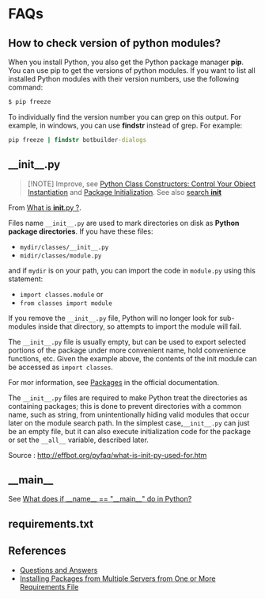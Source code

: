 # FAQs




## How to check version of python modules?

When you install Python, you also get the Python package manager **pip**. You can use pip to get the versions of python modules. If you want to list all installed Python modules with their version numbers, use the following command:

```cmd
$ pip freeze
```
To individually find the version number you can grep on this output. For example, in windows, you can use **findstr** instead of grep. For example:

```cmd
pip freeze | findstr botbuilder-dialogs
```


## \_\_init__.py

> [!NOTE] Improve, see [Python Class Constructors: Control Your Object Instantiation](https://realpython.com/python-class-constructor/) and [Package Initialization](https://realpython.com/lessons/package-initialization/). See also [search __init__](https://realpython.com/search?q=__init__)


From [What is __init__.py ?](https://pythontips.com/2013/07/28/what-is-__init__-py/).

Files name `__init__.py` are used to mark directories on disk as **Python package directories**. If you have these files:

- `mydir/classes/__init__.py`
- `midir/classes/module.py`

and if `mydir` is on your path, you can import the code in `module.py` using this statement:

- `import classes.module` or
- `from classes import module`

If you remove the `__init__.py` file, Python will no longer look for sub-modules inside that directory, so attempts to import the module will fail.

The `__init__.py` file is usually empty, but can be used to export selected portions of the package under more convenient name, hold convenience functions, etc. Given the example above, the contents of the init module can be accessed as `import classes`.

For mor information, see [Packages](http://docs.python.org/tutorial/modules.html#packages) in the official documentation.


The `__init__.py` files are required to make Python treat the
directories as containing packages; this is done to prevent
directories with a common name, such as string, from
unintentionally hiding valid modules that occur later on the
module search path. In the simplest case,`__init__.py` can just
be an empty file, but it can also execute initialization code
for the package or set the `__all__` variable, described later.

Source : http://effbot.org/pyfaq/what-is-init-py-used-for.htm


## \_\_main__
See [What does if \_\_name__ == "\_\_main__" do in Python?](https://realpython.com/if-name-main-python/)


## requirements.txt





## References

- [Questions and Answers](https://www.tutorialspoint.com/How-to-check-version-of-python-modules)
- [Installing Packages from Multiple Servers from One or More Requirements File](https://stackoverflow.com/questions/29289695/installing-packages-from-multiple-servers-from-one-or-more-requirements-file)